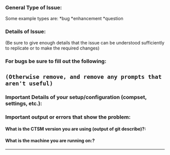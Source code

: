 ### General Type of Issue:
Some example types are:
*bug
*enhancement
*question

### Details of Issue:
(Be sure to give enough details that the issue can be understood sufficiently 
to replicate or to make the required changes)

### For bugs be sure to fill out the following:
`(Otherwise remove, and remove any prompts that aren't useful)`
-----------------------------------------------------------------
### Important Details of your setup/configuration (compset, settings, etc.):

### Important output or errors that show the problem:

#### What is the CTSM version you are using (output of git describe)?:

#### What is the machine you are running on:?

-----------------------------------------------------------------
